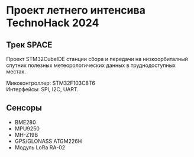 # Проект летнего интенсива TechnoHack 2024
## Трек SPACE

Проект STM32CubeIDE станции сбора и передачи на низкоорбиталный спутник полезных метеорологических данных в труднодоступных местах.

Микоконтроллер: STM32F103C8T6  
Интерфейсы:  SPI, I2C, UART.

## Сенсоры

- BME280
- MPU9250
- MH-Z19B
- GPS/GLONASS ATGM226H
- Модуль LoRa RA-02
